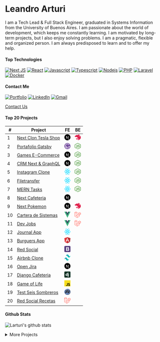 # Leandro Arturi

I am a Tech Lead & Full Stack Engineer, graduated in Systems Information from the University of Buenos Aires. I am passionate about the world of development, which keeps me constantly learning. I am motivated by long-term projects, but I also enjoy solving problems. I am a pragmatic, flexible and organized person. I am always predisposed to learn and to offer my help.

#### Top Technologies

[![Next JS](https://img.shields.io/badge/Next-black?style=for-the-badge&logo=next.js&logoColor=white)](#) 
[![React](https://img.shields.io/badge/React-61DBFB?style=for-the-badge&logo=react&logoColor=03D3F7&color=212121)](#) 
[![Javascript](https://img.shields.io/badge/Javascript-F0DB4F?style=for-the-badge&logo=javascript&logoColor=black&color=E8D44D)](#) 
[![Typescript](https://img.shields.io/badge/Typescript-007acc?style=for-the-badge&logo=typescript&logoColor=white&color=2F73BF)](#) 
[![Nodejs](https://img.shields.io/badge/-Nodejs-3C873A?style=for-the-badge&logo=node.js&logoColor=white&color=519942)](#) 
[![PHP](https://img.shields.io/badge/-PHP-777BB4?style=for-the-badge&logo=php&logoColor=white)](#)
[![Laravel](https://img.shields.io/badge/-Laravel-FF2D20?style=for-the-badge&logo=laravel&logoColor=white&color=E7392C)](#)
[![Docker](https://img.shields.io/badge/docker-%230db7ed.svg?style=for-the-badge&logo=docker&logoColor=white&color=2592E5)](#)

#### Contact Me
[![Portfolio](https://img.shields.io/badge/Portfolio-%23000000.svg?style=for-the-badge&logo=firefox&logoColor=#FF7139)](https://leandroarturi.com.ar)
[![LinkedIn](https://img.shields.io/badge/linkedin-%230077B5.svg?style=for-the-badge&logo=linkedin&logoColor=white&color=0173B1)](https://www.linkedin.com/in/leandroarturi)
[![Gmail](https://img.shields.io/badge/Gmail-D14836?style=for-the-badge&logo=gmail&logoColor=white&color=cc2d28)](mailto:lea.arturi@gmail.com.com)


[Contact Us](mailto:admin@cloudhadoop.com)




#### Top 20 Projects
| #  | Project                                                                          | FE                                                                                                                                                | BE                                                                                                                                             |
| -- | -------------------------------------------------------------------------------- | ---------------------------------------------------------------------------------------------------------------------------------------------------- | ------------------------------------------------------------------------------------------------------------------------------------------------ |
| 1  | [Next Clon Tesla Shop](https://leandroarturi.com.ar)                           | [<span><img src="./icons/nextjs-icon.svg" alt="Next" width="20px" height="20px"></span>](https://github.com/larturi/next-teslo-shop)               | [<span><img src="./icons/nestjs.svg" alt="Nest.js" width="20px" height="20px">](https://github.com/larturi/nest-teslo-api)                     |
| 2  | [Portafolio Gatsby](https://leandroarturi.com.ar)                              | [<span><img src="./icons/gatsby.svg" alt="Gatsby" width="20px" height="20px"></span>](https://github.com/larturi/portfolio-gatsby)                 | [<span><img src="./icons/nodejs-icon.svg" alt="Node" width="20px" height="20px"></span>](https://github.com/larturi/portfolio-strapi)          |
| 3  | [Games E-Commerce](http://cloudapp.com.ar/ecommerce-games)                     | [<span><img src="./icons/nextjs-icon.svg" alt="Next" width="20px" height="20px"></span>](https://github.com/larturi/next-ecommerce-client)         | [<span><img src="./icons/nodejs-icon.svg" alt="Node" width="20px" height="20px"></span>](https://github.com/larturi/strapi-ecommerce-server)   |
| 4  | [CRM Next & GraphQL](http://cloudapp.com.ar/crm-next-apollo)                   | [<span><img src="./icons/nextjs-icon.svg" alt="Next" width="20px" height="20px"></span>](https://github.com/larturi/next-graphql-crm)              | [<span><img src="./icons/nodejs-icon.svg" alt="Node" width="20px" height="20px"></span>](https://github.com/larturi/node-graphql-crm)          |
| 5  | [Instagram Clone](https://instaclone-react.netlify.app)                        | [<span><img src="./icons/react.svg" alt="React" width="20px" height="20px"></span>](https://github.com/larturi/react-apollo-instaclone-client)     | [<span><img src="./icons/nodejs-icon.svg" alt="Node" width="20px" height="20px"></span>](https://github.com/larturi/apollo-instaclone-server)  |
| 6  | [Filetransfer](https://react-filetransfer-cliente.vercel.app)                  | [<span><img src="./icons/react.svg" alt="React" width="20px" height="20px"></span>](https://github.com/larturi/react-filetransfer-cliente)         | [<span><img src="./icons/nodejs-icon.svg" alt="Node" width="20px" height="20px"></span>](https://github.com/larturi/node-filetransfer-backend) |
| 7  | [MERN Tasks](http://mern-tasks.cloudapp.com.ar)                                | [<span><img src="./icons/react.svg" alt="React" width="20px" height="20px"></span>](https://github.com/larturi/react-mern-tasks)                   | [<span><img src="./icons/nodejs-icon.svg" alt="Node" width="20px" height="20px"></span>](https://github.com/larturi/node-mern-tasks)           |
| 8  | [Next Cafeteria](https://next-prisma-kiosoco-app-nvwrpxxfa-larturi.vercel.app) | [<span><img src="./icons/nextjs-icon.svg" alt="Next" width="20px" height="20px"></span>](https://github.com/larturi/next-prisma-kiosoco-app)       |                                                                                                                                                  |
| 9  | [Next Pokemon](https://next-app-pokemon.vercel.app)                            | [<span><img src="./icons/nextjs-icon.svg" alt="Next" width="20px" height="20px"></span>](https://github.com/larturi/next-pokemon)                  | [<span><img src="./icons/nestjs.svg" alt="Nest.js" width="20px" height="20px">](https://github.com/larturi/nest-pokedex)                       |
| 10 | [Cartera de Sistemas](http://www.carteradesistemas.cloudapp.com.ar/login)      | [<span><img src="./icons/vue.svg" alt="Vue" width="20px" height="20px"></span>](https://github.com/larturi/vue-buscador-banderas)                  | [<span><img src="./icons/laravel.svg" alt="Laravel" width="20px" height="20px"></span>](https://github.com/larturi/laravel-cartera-sistemas)   |
| 11 | [Dev Jobs](http://www.devjobs.cloudapp.com.ar)                                 | [<span><img src="./icons/vue.svg" alt="Vue" width="20px" height="20px"></span>](https://github.com/larturi/vue-buscador-banderas)                  | [<span><img src="./icons/laravel.svg" alt="Laravel" width="20px" height="20px"></span>](https://github.com/larturi/laravel-devJobs)            |
| 12 | [Journal App](http://calendar-react.cloudapp.com.ar)                           | [<span><img src="./icons/react.svg" alt="React" width="20px" height="20px"></span>](https://github.com/larturi/react-journal-app)                  |                                                                                                                                                  |
| 13 | [Burguers App](http://cloudapp.com.ar/demo/burgers/#/list-categories)          | [<span><img src="./icons/angular-icon.svg" alt="Angular" width="20px" height="20px"></span>](https://github.com/larturi/angular-burguer-queen)     |                                                                                                                                                  |
| 14 | [Red Social](https://larturi.github.io/bootstrap-red-social)                   | [<span><img src="./icons/bootstrap.svg" alt="Bootstrap" width="20px" height="20px"></span>](https://github.com/larturi/bootstrap-red-social)       |                                                                                                                                                  |
| 15 | [Airbnb Clone](https://larturi.github.io/tailwind-airbnb)                      | [<span><img src="./icons/tailwindcss-icon.svg" alt="Tailwind" width="20px" height="20px"></span>](https://github.com/larturi/tailwind-airbnb)      |                                                                                                                                                  |
| 16 | [Open Jira](https://next-open-jira-app.vercel.app)                             | [<span><img src="./icons/nextjs-icon.svg" alt="Next" width="20px" height="20px"></span>](https://github.com/larturi/next-open-jira)                |                                                                                                                                                  |
| 17 | [Django Cafeteria](http://cafeteriadjango.pythonanywhere.com)                  | [<span><img src="./icons/django.svg" alt="Django" width="20px" height="20px"></span>](https://github.com/larturi/django-cafeteria)                 |                                                                                                                                                  |
| 18 | [Game of Life](https://game-life-conway.netlify.app)                           | [<span><img src="./icons/javascript.svg" alt="Vanilla JS" width="20px" height="20px"></span>](https://github.com/larturi/js-game-of-life-conway)   |                                                                                                                                                  |
| 19 | [Test Seis Sombreros](http://cloudapp.com.ar/testsombreros)                    | [<span><img src="./icons/php.svg" alt="Php" width="20px" height="20px"></span>](https://github.com/larturi/php-seis-sombreros)                     |                                                                                                                                                  |
| 20 | [Red Social Recetas](http://www.recetas.cloudapp.com.ar)                       | [<span><img src="./icons/laravel.svg" alt="Laravel" width="20px" height="20px"></span>](https://github.com/larturi/laravel-recetas-cocina)<br> |


#### Github Stats

![Larturi's github stats](https://github-readme-stats.vercel.app/api?username=larturi&count_private=true&theme=tokyonight&hide=contribs,prs)

 <details>
<summary>
  More Projects
</summary>
   
<br>

| #   | Project                                                                                          | FE                                                                                                                                                     | BE                                                                                                                                                  |
| --- | ------------------------------------------------------------------------------------------------ | --------------------------------------------------------------------------------------------------------------------------------------------------------- | ----------------------------------------------------------------------------------------------------------------------------------------------------- |
| 1   | [React Lyrics](https://lyrics-react-lna.netlify.app)                                           | [<span><img style="text-align: center;" src="./icons/react.svg" alt="React" width="20px" height="20px"></span>](https://github.com/larturi/react-lyrics-v2)                         |                                                                                                                                                       |
| 2   | Twitter Clone React & Go                                                                         | [<span><img style="text-align: center;" src="./icons/react.svg" alt="React" width="20px" height="20px"></span>](https://github.com/larturi/react-twitter-clone)                     | [<span><img style="text-align: center;" src="./icons/go.svg" alt="Golang" width="20px" height="20px"></span>](https://github.com/larturi/golang-twitter-clone)                  |
| 3   | Serverless AWS Lambda Dynamo PoC                                                                 |                                                                                                                                                           | [<span><img style="text-align: center;" src="./icons/nodejs-icon.svg" alt="Node" width="20px" height="20px"></span>](https://github.com/larturi/aws-serverless-node-poc)        |
| 4   | [React Crypto CoinGecko](https://react-crypto-coingecko.netlify.app)                           | [<span><img style="text-align: center;" src="./icons/react.svg" alt="React" width="20px" height="20px"></span>](https://github.com/larturi/react-crypto-coingecko)                  |                                                                                                                                                       |
| 5   | [React Giphy App](http://cloudapp.com.ar/demo/gif-react)                                       | [<span><img style="text-align: center;" src="./icons/react.svg" alt="React" width="20px" height="20px"></span>](https://github.com/larturi/react-gift-app)                          |                                                                                                                                                       |
| 6   | [React Drinks App](http://cloudapp.com.ar/demo/drinks)                                         | [<span><img style="text-align: center;" src="./icons/react.svg" alt="React" width="20px" height="20px"></span>](https://github.com/larturi/react-drinks)                            |                                                                                                                                                       |
| 7   | [React Criptos App](http://cloudapp.com.ar/demo/cripto)                                        | [<span><img style="text-align: center;" src="./icons/react.svg" alt="React" width="20px" height="20px"></span>](https://github.com/larturi/react-criptomonedas)                     |                                                                                                                                                       |
| 8   | [React Heroes App](https://heros-react-app.netlify.app)                                        | [<span><img style="text-align: center;" src="./icons/react.svg" alt="React" width="20px" height="20px"></span>](https://github.com/larturi/react-heroes-app)                        |                                                                                                                                                       |
| 9   | [React Breaking Bad](https://breakingbad-app-react.netlify.app)                                | [<span><img style="text-align: center;" src="./icons/react.svg" alt="React" width="20px" height="20px"></span>](https://github.com/larturi/react-breakingbad-api)                   |                                                                                                                                                       |
| 10  | [React Basic Budget](https://budget-basic-react-app.netlify.app)                               | [<span><img style="text-align: center;" src="./icons/react.svg" alt="React" width="20px" height="20px"></span>](https://github.com/larturi/react-presupuesto)                       |                                                                                                                                                       |
| 11  | [React Seguros](https://cotizador-react-app-ok.netlify.app)                                    | [<span><img style="text-align: center;" src="./icons/react.svg" alt="React" width="20px" height="20px"></span>](https://github.com/larturi/react-cotizador)                         |                                                                                                                                                       |
| 12  | [React Citas App](https://agenda-turnos-react.netlify.app)                                     | [<span><img style="text-align: center;" src="./icons/react.svg" alt="React" width="20px" height="20px"></span>](https://github.com/larturi/react-citas)                             |                                                                                                                                                       |
| 13  | [React Imágenes Pixabay](https://images-pixabay-react-app.netlify.app)                         | [<span><img style="text-align: center;" src="./icons/react.svg" alt="React" width="20px" height="20px"></span>](https://github.com/larturi/react-imagenes-pixabay)                  |                                                                                                                                                       |
| 14  | iCard - Menú Restaurantes                                                                        | [<span><img style="text-align: center;" src="./icons/react.svg" alt="React" width="20px" height="20px"></span>](https://github.com/larturi/react-icard)                             | [<span><img style="text-align: center;" src="./icons/django.svg" alt="Django" width="20px" height="20px"></span>](https://github.com/larturi/django-rest-icard)                 |
| 15  | MERN Tickets App                                                                                 | [<span><img style="text-align: center;" src="./icons/react.svg" alt="React" width="20px" height="20px"></span>](https://github.com/larturi/react-tickets-app)                       | [<span><img style="text-align: center;" src="./icons/nodejs-icon.svg" alt="Node" width="20px" height="20px"></span>](https://github.com/larturi/-node-tickets-app-server)       |
| 16  | React Noticias App                                                                               | [<span><img style="text-align: center;" src="./icons/react.svg" alt="React" width="20px" height="20px"></span>](https://github.com/larturi/react-noticias)                          |                                                                                                                                                       |
| 17  | React CRUD Productos                                                                             | [<span><img style="text-align: center;" src="./icons/react.svg" alt="React" width="20px" height="20px"></span>](https://github.com/larturi/react-redux-crud-productos)              |                                                                                                                                                       |
| 18  | React Mapbox SocketIO                                                                            | [<span><img style="text-align: center;" src="./icons/react.svg" alt="React" width="20px" height="20px"></span>](https://github.com/larturi/react-mapas-client)                      |                                                                                                                                                       |
| 19  | React Clima App                                                                                  | [<span><img style="text-align: center;" src="./icons/react.svg" alt="React" width="20px" height="20px"></span>](https://github.com/larturi/react-clima)                             |                                                                                                                                                       |
| 20  | MERN Chat                                                                                        | [<span><img style="text-align: center;" src="./icons/react.svg" alt="React" width="20px" height="20px"></span>](https://github.com/larturi/react-chatapp-app)                       | [<span><img style="text-align: center;" src="./icons/nodejs-icon.svg" alt="Node" width="20px" height="20px"></span>](https://github.com/larturi/node-chatapp-server)            |
| 21  | [Todolist MERN](http://www.todolist-mern.cloudapp.com.ar)                                      | [<span><img style="text-align: center;" src="./icons/nextjs-icon.svg" alt="Next" width="20px" height="20px"></span>](https://github.com/larturi/next-todolist-mern-cliente)         | [<span><img style="text-align: center;" src="./icons/nodejs-icon.svg" alt="Node" width="20px" height="20px"></span>](https://github.com/larturi/node-todolist-mern-ts-server)   |
| 22  | [Products Hunt](https://product-hunt-1f8d8.web.app)                                            | [<span><img style="text-align: center;" src="./icons/nextjs-icon.svg" alt="Next" width="20px" height="20px"></span>](https://github.com/larturi/next-producthunt)                   | <span><img style="text-align: center;" src="./icons/firebase.svg" alt="Firebase" width="20px" height="20px"></span>                                                               |
| 23  | [Guitar LA](https://react-next-guitarla.vercel.app)                                            | [<span><img style="text-align: center;" src="./icons/nextjs-icon.svg" alt="Next" width="20px" height="20px"></span>](https://github.com/larturi/next-guitarla)                      |                                                                                                                                                       |
| 24  | [Curriculum](https://gatsby-curriculum.netlify.app)                                            | [<span><img style="text-align: center;" src="./icons/gatsby.svg" alt="Gatsby" width="20px" height="20px"></span>](https://github.com/larturi/gatsby-curriculum)                     |                                                                                                                                                       |
| 25  | [Hotel Gatsby](https://gatsby-hotel-app.netlify.app)                                           | [<span><img style="text-align: center;" src="./icons/gatsby.svg" alt="Gatsby" width="20px" height="20px"></span>](https://github.com/larturi/gatsby-hotel)                          |                                                                                                                                                       |
| 26  | [Bienes Raices](https://bienesraices-gatsby-app.netlify.app)                                   | [<span><img style="text-align: center;" src="./icons/gatsby.svg" alt="Gatsby" width="20px" height="20px"></span>](https://github.com/larturi/gatsby-propiedades-front)              | [<span><img style="text-align: center;" src="./icons/nodejs-icon.svg" alt="Node" width="20px" height="20px"></span>](https://github.com/larturi/node-propiedades-back)          |
| 27  | Node Api Rest Server                                                                             |                                                                                                                                                           | [<span><img style="text-align: center;" src="./icons/nodejs-icon.svg" alt="Node" width="20px" height="20px"></span>](https://github.com/larturi/node-rest-server)               |
| 28  | Node PoCs & Labs                                                                                 |                                                                                                                                                           | [<span><img style="text-align: center;" src="./icons/nodejs-icon.svg" alt="Node" width="20px" height="20px"></span>](https://github.com/larturi/node-labs)                      |
| 29  | Apollo & MySQL & TypeScript                                                                      |                                                                                                                                                           | [<span><img style="text-align: center;" src="./icons/nodejs-icon.svg" alt="Node" width="20px" height="20px"></span>](https://github.com/larturi/apollo-graphql-typescript)      |
| 30  | Node Bands Names                                                                                 |                                                                                                                                                           | [<span><img style="text-align: center;" src="./icons/nodejs-icon.svg" alt="Node" width="20px" height="20px"></span>](https://github.com/larturi/socketio-band-names-server)     |
| 31  | Node Turnos                                                                                      |                                                                                                                                                           | [<span><img style="text-align: center;" src="./icons/nodejs-icon.svg" alt="Node" width="20px" height="20px"></span>](https://github.com/larturi/node-turnos)                    |
| 32  | Node FizzBuzz                                                                                    |                                                                                                                                                           | [<span><img style="text-align: center;" src="./icons/nodejs-icon.svg" alt="Node" width="20px" height="20px"></span>](https://github.com/larturi/node-ts-fizzbuzz)               |
| 33  | Node Basic Chat                                                                                  |                                                                                                                                                           | [<span><img style="text-align: center;" src="./icons/nodejs-icon.svg" alt="Node" width="20px" height="20px"></span>](https://github.com/larturi/socketio-chat-basico)           |
| 34  | Node Weather App                                                                                 |                                                                                                                                                           | [<span><img style="text-align: center;" src="./icons/nodejs-icon.svg" alt="Node" width="20px" height="20px"></span>](https://github.com/larturi/node-weather-app)               |
| 35  | Node Clima App                                                                                   |                                                                                                                                                           | [<span><img style="text-align: center;" src="./icons/nodejs-icon.svg" alt="Node" width="20px" height="20px"></span>](https://github.com/larturi/node-clima)                     |
| 36  | Node Todolist Shell                                                                              |                                                                                                                                                           | [<span><img style="text-align: center;" src="./icons/nodejs-icon.svg" alt="Node" width="20px" height="20px"></span>](https://github.com/larturi/node-por-hacer)                 |
| 37  | Node & MySQL & TypeScript                                                                        |                                                                                                                                                           | [<span><img style="text-align: center;" src="./icons/nodejs-icon.svg" alt="Node" width="20px" height="20px"></span>](https://github.com/larturi/node-ts-mysql)                  |
| 38  | Chat Node                                                                                        |                                                                                                                                                           | [<span><img style="text-align: center;" src="./icons/nodejs-icon.svg" alt="Node" width="20px" height="20px"></span>](https://github.com/larturi/node-socket-chat)               |
| 39  | Apollo & MySQL                                                                                   |                                                                                                                                                           | [<span><img style="text-align: center;" src="./icons/nodejs-icon.svg" alt="Node" width="20px" height="20px"></span>](https://github.com/larturi/apollo-graphql-mysql-server)    |
| 40  | Laravel Devstagram                                                                               | [<span><img style="text-align: center;" src="./icons/laravel.svg" alt="Laravel" width="20px" height="20px"></span>](https://github.com/larturi/laravel-devstagram)                  |                                                                                                                                                       |
| 41  | Blog + Admin - Laravel & Jetstream                                                               | [<span><img style="text-align: center;" src="./icons/laravel.svg" alt="Laravel" width="20px" height="20px"></span>](https://github.com/larturi/laravel-blog-jetstream)              |                                                                                                                                                       |
| 42  | [Todolist Laravel & Nuxt](http://todolist-vue.cloudapp.com.ar/dist)                            | [<span><img style="text-align: center;" src="./icons/nuxt-icon.svg" alt="Nuxt" width="20px" height="20px"></span>](https://github.com/larturi/vue-nuxt-todolist-client)             | [<span><img style="text-align: center;" src="./icons/laravel.svg" alt="Laravel" width="20px" height="20px"></span>](https://github.com/larturi/laravel-vue-todolist-backend)    |
| 43  | [Laravel Organizador Futbol](http://hoyjugamos.cloudapp.com.ar)                                | [<span><img style="text-align: center;" src="./icons/laravel.svg" alt="Laravel" width="20px" height="20px"></span>](https://github.com/larturi/php-hoyjugamos)                      |                                                                                                                                                       |
| 44  | Laravel Establecimientos                                                                         | [<span><img style="text-align: center;" src="./icons/laravel.svg" alt="Laravel" width="20px" height="20px"></span>](https://github.com/larturi/laravel-establecimientos)            |                                                                                                                                                       |
| 45  | CURD Laravel                                                                                     | [<span><img style="text-align: center;" src="./icons/laravel.svg" alt="Laravel" width="20px" height="20px"></span>](https://github.com/larturi/laravel-abm)                         |                                                                                                                                                       |
| 46  | CURD Laravel II                                                                                  | [<span><img style="text-align: center;" src="./icons/laravel.svg" alt="Laravel" width="20px" height="20px"></span>](https://github.com/larturi/laravel-abm2)                        |                                                                                                                                                       |
| 47  | [Famosos Twitter](http://www.famososentwitter.com.ar/noticias-de-famosos-en-twitter/all/1.php) | [<span><img style="text-align: center;" src="./icons/php.svg" alt="Php" width="20px" height="20px"></span>](https://github.com/larturi/php-famosos-twitter)                         |                                                                                                                                                       |
| 48  | [Chistes](http://chistescodificados.cloudapp.com.ar/controllers/chiste.php?accion=listar)      | [<span><img style="text-align: center;" src="./icons/php.svg" alt="Php" width="20px" height="20px"></span>](https://github.com/larturi/php-chistessincodificar)                     |                                                                                                                                                       |
| 49  | [Programmer Day](http://programmerday.cloudapp.com.ar)                                         | [<span><img style="text-align: center;" src="./icons/php.svg" alt="Php" width="20px" height="20px"></span>](https://github.com/larturi/php-programmerday)                           |                                                                                                                                                       |
| 50  | Trivia Series                                                                                    | [<span><img style="text-align: center;" src="./icons/php.svg" alt="Php" width="20px" height="20px"></span>](https://github.com/larturi/php-triviaseries)                            |                                                                                                                                                       |
| 51  | Maschefacts                                                                                      | [<span><img style="text-align: center;" src="./icons/php.svg" alt="Php" width="20px" height="20px"></span>](https://github.com/larturi/php-maschefacts)                             |                                                                                                                                                       |
| 52  | PoCs & Labs                                                                                      | [<span><img style="text-align: center;" src="./icons/php.svg" alt="Php" width="20px" height="20px"></span>](https://github.com/larturi/php-labs)                                    |                                                                                                                                                       |
| 53  | Patrones de Diseño JS & TS                                                                       |                                                                                                                                                           | [<span><img style="text-align: center;" src="./icons/javascript.svg" alt="Vanilla JS" width="20px" height="20px"></span>](https://github.com/larturi/js-design-patterns)        |
| 54  | [The Vision Test](http://cloudapp.com.ar/visiontest)                                           | [<span><img style="text-align: center;" src="./icons/javascript.svg" alt="Vanilla JS" width="20px" height="20px"></span>](https://github.com/larturi/js-the-vision-test)            |                                                                                                                                                       |
| 55  | [Simon](http://cloudapp.com.ar/demo/simon)                                                     | [<span><img style="text-align: center;" src="./icons/javascript.svg" alt="Vanilla JS" width="20px" height="20px"></span>](https://github.com/larturi/js-simon)                      |                                                                                                                                                       |
| 56  | BlockChain                                                                                       |                                                                                                                                                           | [<span><img style="text-align: center;" src="./icons/javascript.svg" alt="Vanilla JS" width="20px" height="20px"></span>](https://github.com/larturi/js-blockchain)             |
| 57  | Portafolio Old                                                                                   | [<span><img style="text-align: center;" src="./icons/javascript.svg" alt="Vanilla JS" width="20px" height="20px"></span>](https://github.com/larturi/js-leandroarturi)              |                                                                                                                                                       |
| 58  | Docker Django + Postgres + React                                                                 |                                                                                                                                                           | [<span><img style="text-align: center;" src="./icons/docker-icon.svg" alt="Docker" width="20px" height="20px"></span>](https://github.com/larturi/docker-django-rest-react-poc) |
| 59  | Docker Next.js App                                                                               |                                                                                                                                                           | [<span><img style="text-align: center;" src="./icons/docker-icon.svg" alt="Docker" width="20px" height="20px"></span>](https://github.com/larturi/docker-nextjs-template)       |
| 60  | Docker Postgres + PgAdmin                                                                        |                                                                                                                                                           | [<span><img style="text-align: center;" src="./icons/docker-icon.svg" alt="Docker" width="20px" height="20px"></span>](https://github.com/larturi/docker-postgres-pgadmin)      |
| 61  | Docker Php8 + MySQL                                                                              |                                                                                                                                                           | [<span><img style="text-align: center;" src="./icons/docker-icon.svg" alt="Docker" width="20px" height="20px"></span>](https://github.com/larturi/docker-php8-mysql)            |
| 62  | Docker Php5.4 + MySQL                                                                            |                                                                                                                                                           | [<span><img style="text-align: center;" src="./icons/docker-icon.svg" alt="Docker" width="20px" height="20px"></span>](https://github.com/larturi/docker-php54-mysql)           |
| 63  | Docker Laravel + MySQL + PhpMyAdmin                                                              |                                                                                                                                                           | [<span><img style="text-align: center;" src="./icons/docker-icon.svg" alt="Docker" width="20px" height="20px"></span>](https://github.com/larturi/docker-laravel-mysql)         |
| 64  | Python Pygame Rockets                                                                            | [<span><img style="text-align: center;" src="./icons/python.svg" alt="Python" width="20px" height="20px"></span>](https://github.com/larturi/python-pygame-rockets)                 |                                                                                                                                                       |
| 65  | Python Asistente PyAudio & Pyttsx3                                                               | [<span><img style="text-align: center;" src="./icons/python.svg" alt="Python" width="20px" height="20px"></span>](https://github.com/larturi/python-asistente-virtual)              |                                                                                                                                                       |
| 66  | Python Callejero Argenprop                                                                       |                                                                                                                                                           | [<span><img style="text-align: center;" src="./icons/python.svg" alt="Python" width="20px" height="20px"></span>](https://github.com/larturi/python-argenprop-callejero)        |
| 67  | Python Scraping Subtitles BeautifulSoup                                                          |                                                                                                                                                           | [<span><img style="text-align: center;" src="./icons/python.svg" alt="Python" width="20px" height="20px"></span>](https://github.com/larturi/python-scraping-subtitles)         |
| 68  | Python Scraping Books BeautifulSoup                                                              |                                                                                                                                                           | [<span><img style="text-align: center;" src="./icons/python.svg" alt="Python" width="20px" height="20px"></span>](https://github.com/larturi/python-scraping-books)             |
| 69  | Python Scraping Spider                                                                           |                                                                                                                                                           | [<span><img style="text-align: center;" src="./icons/python.svg" alt="Python" width="20px" height="20px"></span>](https://github.com/larturi/python-scraping-spider)            |
| 70  | Python Excel Automation Pandas                                                                   |                                                                                                                                                           | [<span><img style="text-align: center;" src="./icons/python.svg" alt="Python" width="20px" height="20px"></span>](https://github.com/larturi/python-excel-pandas-openpyxl)      |
| 71  | Python Recetario                                                                                 |                                                                                                                                                           | [<span><img style="text-align: center;" src="./icons/python.svg" alt="Python" width="20px" height="20px"></span>](https://github.com/larturi/python-recetario)                  |
| 72  | CRUD Python Tkinter                                                                              | [<span><img style="text-align: center;" src="./icons/python.svg" alt="Python" width="20px" height="20px"></span>](https://github.com/larturi/python-crud-tkinter)                   |                                                                                                                                                       |
| 73  | Python PoCs & Labs                                                                               |                                                                                                                                                           | [<span><img style="text-align: center;" src="./icons/python.svg" alt="Python" width="20px" height="20px"></span>](https://github.com/larturi/python-labs)                       |
| 74  | Python CSV to SQLite                                                                             |                                                                                                                                                           | [<span><img style="text-align: center;" src="./icons/python.svg" alt="Python" width="20px" height="20px"></span>](https://github.com/larturi/python-zip-csv-sqlite)             |
| 75  | FastAPI & GraphQL                                                                                |                                                                                                                                                           | [<span><img style="text-align: center;" src="./icons/fastapi.png" alt="Python" width="20px" height="20px"></span>](https://github.com/larturi/fastapi-graphql-postgre)          |
| 76  | FastAPI & Mongo Posts with User Login API                                                        |                                                                                                                                                           | [<span><img style="text-align: center;" src="./icons/fastapi.png" alt="Python" width="20px" height="20px"></span>](https://github.com/larturi/fastapi-mongo-login-user-post)    |
| 77  | FastAPI & Mongo Basic API CURD                                                                   |                                                                                                                                                           | [<span><img style="text-align: center;" src="./icons/fastapi.png" alt="Python" width="20px" height="20px"></span>](https://github.com/larturi/fastapi-mongo-crud)               |
| 78  | Flask & Postgres Basic API CURD                                                                  |                                                                                                                                                           | [<span><img style="text-align: center;" src="./icons/flask.png" alt="Python" width="20px" height="20px"></span>](https://github.com/larturi/flask-api-crud)                     |
| 79  | Django API Blog                                                                                  |                                                                                                                                                           | [<span><img style="text-align: center;" src="./icons/django.svg" alt="Django" width="20px" height="20px"></span>](https://github.com/larturi/django-rest-blog-full)             |
| 80  | Django API Agenda                                                                                |                                                                                                                                                           | [<span><img style="text-align: center;" src="./icons/django.svg" alt="Django" width="20px" height="20px"></span>](https://github.com/larturi/django-rest-agenda)                |
| 81  | Django API Profiles                                                                              |                                                                                                                                                           | [<span><img style="text-align: center;" src="./icons/django.svg" alt="Django" width="20px" height="20px"></span>](https://github.com/larturi/django-profiles-api)               |
| 82  | Django API Polls                                                                                 |                                                                                                                                                           | [<span><img style="text-align: center;" src="./icons/django.svg" alt="Django" width="20px" height="20px"></span>](https://github.com/larturi/django\_polls)                     |
| 83  | Django API Blog Basic                                                                            |                                                                                                                                                           | [<span><img style="text-align: center;" src="./icons/django.svg" alt="Django" width="20px" height="20px"></span>](https://github.com/larturi/django-rest-blog-basic)            |
| 84  | Django API PoC                                                                                   |                                                                                                                                                           | [<span><img style="text-align: center;" src="./icons/django.svg" alt="Django" width="20px" height="20px"></span>](https://github.com/larturi/django-apirest-lab-tests)          |
| 85  | Django Personal Page                                                                             | [<span><img style="text-align: center;" src="./icons/django.svg" alt="Django" width="20px" height="20px"></span>](https://github.com/larturi/django-personal-page)                  |                                                                                                                                                       |
| 86  | Django Users App                                                                                 | [<span><img style="text-align: center;" src="./icons/django.svg" alt="Django" width="20px" height="20px"></span>](https://github.com/larturi/django-users)                          |                                                                                                                                                       |
| 87  | Django Biblioteca App                                                                            | [<span><img style="text-align: center;" src="./icons/django.svg" alt="Django" width="20px" height="20px"></span>](https://github.com/larturi/django-biblioteca)                     |                                                                                                                                                       |
| 88  | Django Empleados App                                                                             | [<span><img style="text-align: center;" src="./icons/django.svg" alt="Django" width="20px" height="20px"></span>](https://github.com/larturi/django-empleados)                      |                                                                                                                                                       |
| 89  | Django Todolist with Login                                                                       | [<span><img style="text-align: center;" src="./icons/django.svg" alt="Django" width="20px" height="20px"></span>](https://github.com/larturi/django-todolist)                       |                                                                                                                                                       |
| 90  | Django Web Playground                                                                            | [<span><img style="text-align: center;" src="./icons/django.svg" alt="Django" width="20px" height="20px"></span>](https://github.com/larturi/django-web-playground)                 |                                                                                                                                                       |
| 91  | Django MyBlog App                                                                                | [<span><img style="text-align: center;" src="./icons/django.svg" alt="Django" width="20px" height="20px"></span>](https://github.com/larturi/django-myblog)                         |                                                                                                                                                       |
| 92  | Django Web Cursos                                                                                | [<span><img style="text-align: center;" src="./icons/django.svg" alt="Django" width="20px" height="20px"></span>](https://github.com/larturi/django-webpage/tree/main)              |                                                                                                                                                       |
| 93  | Golang API Basic with GORM                                                                       |                                                                                                                                                           | [<span><img style="text-align: center;" src="./icons/go.svg" alt="Golang" width="20px" height="20px"></span>](https://github.com/larturi/golang-api-gorm-basic)                 |
| 94  | Golang API Basic with MySQL                                                                      |                                                                                                                                                           | [<span><img style="text-align: center;" src="./icons/go.svg" alt="Golang" width="20px" height="20px"></span>](https://github.com/larturi/golang-api-gorm-basic)                 |
| 95  | Golang PoC                                                                                       |                                                                                                                                                           | [<span><img style="text-align: center;" src="./icons/go.svg" alt="Golang" width="20px" height="20px"></span>](https://github.com/larturi/golang-basic/tree/main)                |
| 96  | Gym Fitness                                                                                      | [<span><img style="text-align: center;" src="./icons/wordpress-icon.svg" alt="WordPress" width="20px" height="20px"></span>](https://github.com/larturi/wp-gymfitness)              |                                                                                                                                                       |
| 97  | Visita Toronto                                                                                   | [<span><img style="text-align: center;" src="./icons/wordpress-icon.svg" alt="WordPress" width="20px" height="20px"></span>](https://github.com/larturi/wp-visita-toronto)          |                                                                                                                                                       |
| 98  | Pizzeria Website                                                                                 | [<span><img style="text-align: center;" src="./icons/wordpress-icon.svg" alt="WordPress" width="20px" height="20px"></span>](https://github.com/larturi/wp-gutenberg-pizzeria)      |                                                                                                                                                       |
| 99  | Blog del Viajero                                                                                 | [<span><img style="text-align: center;" src="./icons/wordpress-icon.svg" alt="WordPress" width="20px" height="20px"></span>](https://github.com/larturi/wp-blog-viajero)            |                                                                                                                                                       |
| 100 | Bootstrap Blog Theme                                                                             | [<span><img style="text-align: center;" src="./icons/wordpress-icon.svg" alt="WordPress" width="20px" height="20px"></span>](https://github.com/larturi/wp-bootstrap-blog)          |                                                                                                                                                       |
| 101 | Simple Bootstrap Theme]                                                                         | [<span><img style="text-align: center;" src="./icons/wordpress-icon.svg" alt="WordPress" width="20px" height="20px"></span>](https://github.com/larturi/wp-simple-theme-bootstrap)  |                                                                                                                                                       |
| 102 | [Chat Angular & Firebaser](http://cloudapp.com.ar/demo/firechat)                               | [<span><img style="text-align: center;" src="./icons/angular-icon.svg" alt="Angular" width="20px" height="20px"></span> ](https://github.com/larturi/angular-firechat)              | <span><img style="text-align: center;" src="./icons/firebase.svg" alt="Firebase" width="20px" height="20px"></span>                                                               |
| 103 | [Angular Heroes](http://cloudapp.com.ar/demo/heroes-ng/#/heroes)                               | [<span><img style="text-align: center;" src="./icons/angular-icon.svg" alt="Angular" width="20px" height="20px"></span> ](https://github.com/larturi/angular-buscador-heroes)       |                                                                                                                                                       |
| 104 | [Angular Películas App](http://cloudapp.com.ar/demo/peliculas/#/home)                          | [<span><img style="text-align: center;" src="./icons/angular-icon.svg" alt="Angular" width="20px" height="20px"></span> ](https://github.com/larturi/angular-peliculas)             |                                                                                                                                                       |
| 105 | [Angular Blackjack](http://cloudapp.com.ar/demo/blackjack/#/juego)                             | [<span><img style="text-align: center;" src="./icons/angular-icon.svg" alt="Angular" width="20px" height="20px"></span> ](https://github.com/larturi/js-blackjack)                  |                                                                                                                                                       |
| 106 | [Angular Blog](https://angular-blog-app.netlify.app)                                           | [<span><img style="text-align: center;" src="./icons/angular-icon.svg" alt="Angular" width="20px" height="20px"></span> ](https://github.com/larturi/angular-blog)                  |                                                                                                                                                       |
| 107 | [Angular Blog Admin](https://blog-admin-angular.netlify.app)                                   | [<span><img style="text-align: center;" src="./icons/angular-icon.svg" alt="Angular" width="20px" height="20px"></span> ](https://github.com/larturi/angular-dasboard-blog)         |                                                                                                                                                       |
| 108 | [Angular Game of Year](http://cloudapp.com.ar/demo/goty/#/inicio)                              | [<span><img style="text-align: center;" src="./icons/angular-icon.svg" alt="Angular" width="20px" height="20px"></span> ](https://github.com/larturi/angular-goty)                  | <span><img style="text-align: center;" src="./icons/firebase.svg" alt="Firebase" width="20px" height="20px"></span>                                                               |
| 109 | [Angular Upload Images](http://cloudapp.com.ar/demo/upload-images/#/fotos)                     | [<span><img style="text-align: center;" src="./icons/angular-icon.svg" alt="Angular" width="20px" height="20px"></span> ](https://github.com/larturi/angular-uploadimages-firebase) | <span><img style="text-align: center;" src="./icons/firebase.svg" alt="Firebase" width="20px" height="20px"></span>                                                               |
| 110 | Angular Drag & Drop Países                                                                       | [<span><img style="text-align: center;" src="./icons/angular-icon.svg" alt="Angular" width="20px" height="20px"></span> ](https://github.com/larturi/angular-drag-drop-paises)      |                                                                                                                                                       |
| 111 | Angular Gráficos                                                                                 | [<span><img style="text-align: center;" src="./icons/angular-icon.svg" alt="Angular" width="20px" height="20px"></span> ](https://github.com/larturi/angular-graficos)              |                                                                                                                                                       |
| 112 | Angular Maps PoC                                                                                 | [<span><img style="text-align: center;" src="./icons/angular-icon.svg" alt="Angular" width="20px" height="20px"></span> ](https://github.com/larturi/angular-mapas)                 |                                                                                                                                                       |
| 113 | Angular Reservas App                                                                             | [<span><img style="text-align: center;" src="./icons/angular-icon.svg" alt="Angular" width="20px" height="20px"></span> ](https://github.com/larturi/angular-reservas-peluqueria)   |                                                                                                                                                       |
| 114 | Angular Contactos App                                                                            | [<span><img style="text-align: center;" src="./icons/angular-icon.svg" alt="Angular" width="20px" height="20px"></span> ](https://github.com/larturi/angular-contact-list)          |                                                                                                                                                       |
| 115 | Angular Pipes                                                                                    | [<span><img style="text-align: center;" src="./icons/angular-icon.svg" alt="Angular" width="20px" height="20px"></span> ](https://github.com/larturi/angular-pipes)                 |                                                                                                                                                       |
| 116 | Angular Preguntas y Respuestas                                                                   | [<span><img style="text-align: center;" src="./icons/angular-icon.svg" alt="Angular" width="20px" height="20px"></span> ](https://github.com/larturi/angular-preguntas-respuestas)  |                                                                                                                                                       |
| 117 | CRUD Angular & Firebase                                                                          | [<span><img style="text-align: center;" src="./icons/angular-icon.svg" alt="Angular" width="20px" height="20px"></span> ](https://github.com/larturi/angular-crud-firebase)         | <span><img style="text-align: center;" src="./icons/firebase.svg" alt="Firebase" width="20px" height="20px"></span>                                                               |
| 118 | Angular Login Firebase                                                                           | [<span><img style="text-align: center;" src="./icons/angular-icon.svg" alt="Angular" width="20px" height="20px"></span> ](https://github.com/larturi/angular-login-firebase)        | <span><img style="text-align: center;" src="./icons/firebase.svg" alt="Firebase" width="20px" height="20px"></span>                                                               |
| 119 | Angular Todolist                                                                                 | [<span><img style="text-align: center;" src="./icons/angular-icon.svg" alt="Angular" width="20px" height="20px"></span> ](https://github.com/larturi/angular-task-list)             |                                                                                                                                                       |
| 120 | Nuxt Matafuegos                                                                                  | [<span><img style="text-align: center;" src="./icons/nuxt-icon.svg" alt="Nuxt" width="20px" height="20px"></span>](https://github.com/larturi/vue-nuxt-matafuegos)                  |                                                                                                                                                       |
| 121 | [Vue Buscador Banderas](https://vue-flags-api.netlify.app)                                     | [<span><img style="text-align: center;" src="./icons/vue.svg" alt="Vue" width="20px" height="20px"></span>](https://github.com/larturi/vue-buscador-banderas)                       |                                                                                                                                                       |
| 122 | Vue CRUD Firebase Auth                                                                           | [<span><img style="text-align: center;" src="./icons/vue.svg" alt="Vue" width="20px" height="20px"></span>](https://github.com/larturi/vue-crud-firebase-auth)                      | <span><img style="text-align: center;" src="./icons/firebase.svg" alt="Firebase" width="20px" height="20px"></span>                                                               |
| 123 | Vue Cotización Dólar                                                                             | [<span><img style="text-align: center;" src="./icons/vue.svg" alt="Vue" width="20px" height="20px"></span>](https://github.com/larturi/vue-axios-vuetify-dolar)                     |                                                                                                                                                       |
| 124 | Vue Composition PoC                                                                              | [<span><img style="text-align: center;" src="./icons/vue.svg" alt="Vue" width="20px" height="20px"></span>](https://github.com/larturi/vue-composition-poc)                         |                                                                                                                                                       |
| 125 | MEVN CRUD PoC                                                                                    | [<span><img style="text-align: center;" src="./icons/vue.svg" alt="Vue" width="20px" height="20px"></span>](https://github.com/larturi/vue-crud-node-frontend)                      | [<span><img style="text-align: center;" src="./icons/nodejs-icon.svg" alt="Node" width="20px" height="20px"></span>](https://github.com/larturi/vue-crud-node-backend)          |
| 126 | [Dashboard](https://larturi.github.io/bootstrap-dashboard)                                     | [<span><img style="text-align: center;" src="./icons/bootstrap.svg" alt="Bootstrap" width="20px" height="20px"></span>](https://github.com/larturi/bootstrap-dashboard)             |                                                                                                                                                       |
| 127 | [Bootstrap Blog](https://larturi.github.io/bootstrap-vanilla-ejemplos/blog.html)               | [<span><img style="text-align: center;" src="./icons/bootstrap.svg" alt="Bootstrap" width="20px" height="20px"></span>](https://github.com/larturi/bootstrap-vanilla-ejemplos)      |                                                                                                                                                       |
| 128 | [Bootstrap Album](https://larturi.github.io/bootstrap-vanilla-ejemplos/album.html)             | [<span><img style="text-align: center;" src="./icons/bootstrap.svg" alt="Bootstrap" width="20px" height="20px"></span>](https://github.com/larturi/bootstrap-vanilla-ejemplos)      |                                                                                                                                                       |
| 129 | [Ionic Todolist](http://cloudapp.com.ar/demo/todolist-ng/#/tabs/tab1)                          | [<span><img style="text-align: center;" src="./icons/ionic.svg" alt="Ionic" width="20px" height="20px"></span>](https://github.com/larturi/angular-todolist)                        |                                                                                                                                                       |
| 130 | App Películas RN                                                                                 | [<span><img style="text-align: center;" src="./icons/react.svg" alt="React Native" width="20px" height="20px"></span>](https://github.com/larturi/rn-peliculas)                     |                                                                                                                                                       |
| 131 | Calculadora iOS                                                                                  | [<span><img style="text-align: center;" src="./icons/react.svg" alt="React Native" width="20px" height="20px"></span>](https://github.com/larturi/rn-calculadora)                   |                                                                                                                                                       |
| 132 | Counter App                                                                                      | [<span><img style="text-align: center;" src="./icons/react.svg" alt="React Native" width="20px" height="20px"></span>](https://github.com/larturi/rn-counter-app)                   |                                                                                                                                                       |
| 133 | Flutter Películas App                                                                            | [<span><img style="text-align: center;" src="./icons/flutter.svg" alt="Flutter" width="20px" height="20px"></span>](https://github.com/larturi/flutter-peliculas)                   |                                                                                                                                                       |
| 134 | News App                                                                                         | [<span><img style="text-align: center;" src="./icons/flutter.svg" alt="Flutter" width="20px" height="20px"></span>](https://github.com/larturi/flutter-news)                        |                                                                                                                                                       |
| 135 | User Preferences                                                                                 | [<span><img style="text-align: center;" src="./icons/flutter.svg" alt="Flutter" width="20px" height="20px"></span>](https://github.com/larturi/flutter-user-preferences)            |                                                                                                                                                       |
| 136 | QR APP                                                                                           | [<span><img style="text-align: center;" src="./icons/flutter.svg" alt="Flutter" width="20px" height="20px"></span>](https://github.com/larturi/flutter-qr)                          |                                                                                                                                                       |
| 137 | Diseños Flutter                                                                                  | [<span><img style="text-align: center;" src="./icons/flutter.svg" alt="Flutter" width="20px" height="20px"></span>](https://github.com/larturi/flutter-disenos)                     |

   
</details>
  
